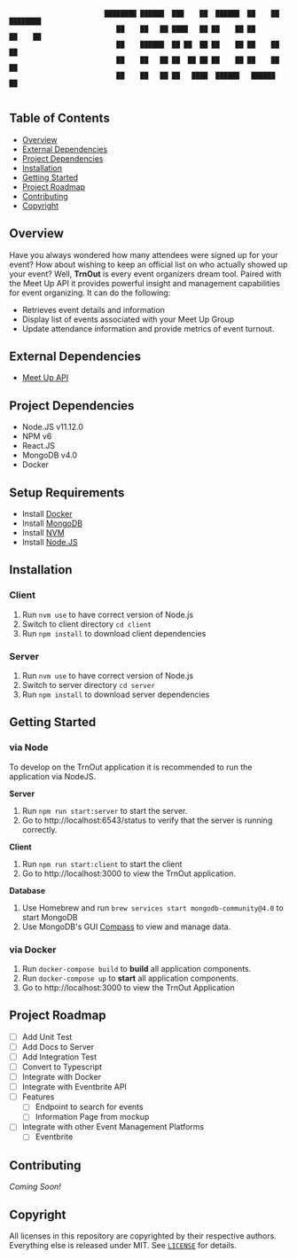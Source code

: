 ```
                        ████████ ██████  ███    ██  ██████  ██    ██ ████████ 
                           ██    ██   ██ ████   ██ ██    ██ ██    ██    ██    
                           ██    ██████  ██ ██  ██ ██    ██ ██    ██    ██    
                           ██    ██   ██ ██  ██ ██ ██    ██ ██    ██    ██    
                           ██    ██   ██ ██   ████  ██████   ██████     ██    
                                                    
```
## Table of Contents
* [Overview](#overview)
* [External Dependencies](#external-dependencies)
* [Project Dependencies](#project-dependencies)
* [Installation](#installation)
* [Getting Started](#getting-started)
* [Project Roadmap](#project-roadmap)
* [Contributing](#contributing)
* [Copyright](#copyright)

## Overview
Have you always wondered how many attendees were signed up for your event? How about wishing to keep an official list on who actually showed up your event? Well, **TrnOut** is every event organizers dream tool. Paired with the Meet Up API it provides powerful insight and management capabilities for event organizing. It can do the following:
* Retrieves event details and information
* Display list of events associated with your Meet Up Group
* Update attendance information and provide metrics of event turnout.


## External Dependencies
* [Meet Up API](https://www.meetup.com/api/guide/)

## Project Dependencies
* Node.JS v11.12.0
* NPM v6
* React.JS
* MongoDB v4.0
* Docker

## Setup Requirements
* Install [Docker](https://docs.docker.com/get-docker/)
* Install [MongoDB](https://www.mongodb.com/try/download/community)
* Install [NVM](https://github.com/nvm-sh/nvm)
* Install [Node.JS](https://nodejs.org/en/download/)

## Installation
### Client
1. Run `nvm use` to have correct version of Node.js
1. Switch to client directory `cd client`
2. Run `npm install` to download client dependencies

### Server
1. Run `nvm use` to have correct version of Node.js
1. Switch to server directory `cd server`
2. Run `npm install` to download server dependencies

## Getting Started 
### via Node
To develop on the TrnOut application it is recommended to run the application via NodeJS. 

**Server**

1. Run `npm run start:server` to start the server.
2. Go to http://localhost:6543/status to verify that the server is running correctly.

**Client**
1. Run `npm run start:client` to start the client
2. Go to http://localhost:3000 to view the TrnOut application.

**Database**
1. Use Homebrew and run `brew services start mongodb-community@4.0` to start MongoDB
2. Use MongoDB's GUI [Compass](https://www.mongodb.com/try/download/compass) to view and manage data.

### via Docker
1. Run `docker-compose build` to **build** all application components.
2. Run `docker-compose up` to **start** all application components.
3. Go to http://localhost:3000 to view the TrnOut Application

## Project Roadmap
- [ ] Add Unit Test
- [ ] Add Docs to Server
- [ ] Add Integration Test
- [ ] Convert to Typescript
- [ ] Integrate with Docker
- [ ] Integrate with Eventbrite API
- [ ] Features
  - [ ] Endpoint to search for events
  - [ ] Information Page from mockup
- [ ] Integrate with other Event Management Platforms
  - [ ] Eventbrite

## Contributing
_Coming Soon!_

## Copyright
All licenses in this repository are copyrighted by their respective authors.
Everything else is released under MIT. See [`LICENSE`](./LICENSE) for details.
